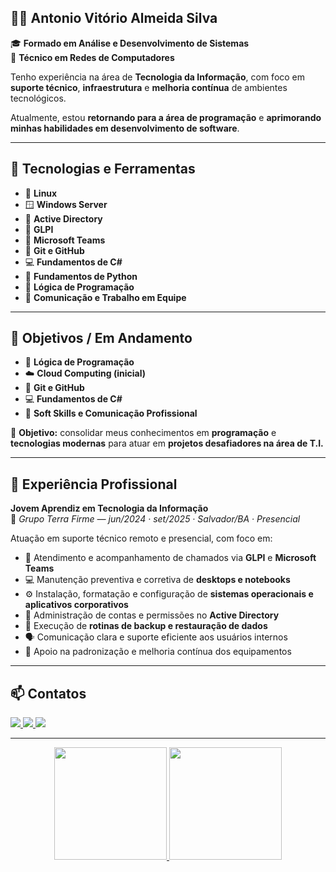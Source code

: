 ## 👨‍💻 Antonio Vitório Almeida Silva

🎓 **Formado em Análise e Desenvolvimento de Sistemas**  
🔧 **Técnico em Redes de Computadores**

Tenho experiência na área de **Tecnologia da Informação**, com foco em **suporte técnico**, **infraestrutura** e **melhoria contínua** de ambientes tecnológicos.  

Atualmente, estou **retornando para a área de programação** e **aprimorando minhas habilidades em desenvolvimento de software**.

---

## 🧰 Tecnologias e Ferramentas
- 🐧 **Linux**  
- 🪟 **Windows Server**  
- 🧱 **Active Directory**  
- 🧾 **GLPI**  
- 💬 **Microsoft Teams**  
- 🧩 **Git e GitHub**  
- 💻 **Fundamentos de C#**  
- 🐍 **Fundamentos de Python**  
- 🧠 **Lógica de Programação**  
- 🤝 **Comunicação e Trabalho em Equipe**  

---

## 🎯 Objetivos / Em Andamento
- 🧠 **Lógica de Programação**  
- ☁️ **Cloud Computing (inicial)**  
- 🧩 **Git e GitHub**  
- 💻 **Fundamentos de C#**  
- 💬 **Soft Skills e Comunicação Profissional**  

🎯 **Objetivo:** consolidar meus conhecimentos em **programação** e **tecnologias modernas** para atuar em **projetos desafiadores na área de T.I.**

---

## 💼 Experiência Profissional

**Jovem Aprendiz em Tecnologia da Informação**  
📍 *Grupo Terra Firme — jun/2024 · set/2025 · Salvador/BA · Presencial*  

Atuação em suporte técnico remoto e presencial, com foco em:

- 🧠 Atendimento e acompanhamento de chamados via **GLPI** e **Microsoft Teams**  
- 💻 Manutenção preventiva e corretiva de **desktops e notebooks**  
- ⚙️ Instalação, formatação e configuração de **sistemas operacionais e aplicativos corporativos**  
- 🔐 Administração de contas e permissões no **Active Directory**  
- 💾 Execução de **rotinas de backup e restauração de dados**  
- 🗣️ Comunicação clara e suporte eficiente aos usuários internos  
- 🚀 Apoio na padronização e melhoria contínua dos equipamentos  

---

## 📫 Contatos

<a href="https://www.linkedin.com/in/antonio-vitorio/" target="_blank">
  <img src="https://img.shields.io/badge/-LinkedIn-%230A66C2?style=for-the-badge&logo=linkedin&logoColor=white" target="_blank">
</a>
<a href="mailto:antoniovitorio.7@outlook.com" target="_blank">
  <img src="https://img.shields.io/badge/✉️%20Outlook-%23005A9E?style=for-the-badge&logo=microsoft-outlook&logoColor=white" target="_blank">
</a>
<a href="https://wa.me/5571999999999" target="_blank">
  <img src="https://img.shields.io/badge/-WhatsApp-%2325D366?style=for-the-badge&logo=whatsapp&logoColor=white" target="_blank">
</a>

---

<div align="center">
  <a href="https://github.com/antoniov7">
    <img height="180em" src="https://github-readme-stats.vercel.app/api?username=antoniov7&show_icons=true&theme=cobalt&include_all_commits=true&count_private=true"/>
    <img height="180em" src="https://github-readme-stats.vercel.app/api/top-langs/?username=antoniov7&layout=compact&langs_count=16&theme=cobalt"/>
  </a>
</div>
